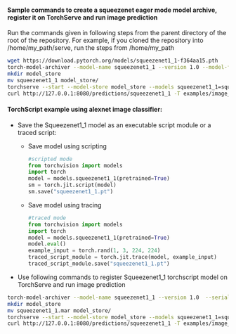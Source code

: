 #### Sample commands to create a squeezenet eager mode model archive, register it on TorchServe and run image prediction

Run the commands given in following steps from the parent directory of the root of the repository. For example, if you cloned the repository into /home/my_path/serve, run the steps from /home/my_path

```bash
wget https://download.pytorch.org/models/squeezenet1_1-f364aa15.pth
torch-model-archiver --model-name squeezenet1_1 --version 1.0 --model-file examples/image_classifier/squeezenet/model.py --serialized-file squeezenet1_1-f364aa15.pth --handler image_classifier --extra-files examples/image_classifier/index_to_name.json
mkdir model_store
mv squeezenet1_1 model_store/
torchserve --start --model-store model_store --models squeezenet1_1=squeezenet1_1.mar
curl http://127.0.0.1:8080/predictions/squeezenet1_1 -T examples/image_classifier/kitten.jpg
```

#### TorchScript example using alexnet image classifier:

* Save the Squeezenet1_1 model as an executable script module or a traced script:

  * Save model using scripting
    ```python
    #scripted mode
    from torchvision import models
    import torch
    model = models.squeezenet1_1(pretrained=True)
    sm = torch.jit.script(model)
    sm.save("squeezenet1_1.pt")
    ```

  * Save model using tracing
    ```python
    #traced mode
    from torchvision import models
    import torch
    model = models.squeezenet1_1(pretrained=True)
    model.eval()
    example_input = torch.rand(1, 3, 224, 224)
    traced_script_module = torch.jit.trace(model, example_input)
    traced_script_module.save("squeezenet1_1.pt")
    ```

* Use following commands to register Squeezenet1_1 torchscript model on TorchServe and run image prediction

```bash
torch-model-archiver --model-name squeezenet1_1 --version 1.0  --serialized-file squeezenet1_1.pt --extra-files examples/image_classifier/index_to_name.json --handler image_classifier
mkdir model_store
mv squeezenet1_1.mar model_store/
torchserve --start --model-store model_store --models squeezenet1_1=squeezenet1_1.mar
curl http://127.0.0.1:8080/predictions/squeezenet1_1 -T examples/image_classifier/kitten.jpg
```
